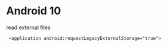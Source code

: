 # Android 10

read external files

```
 <application android:requestLegacyExternalStorage="true">
```
